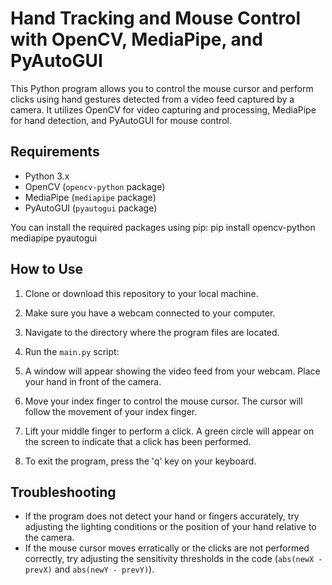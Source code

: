 # Hand Tracking and Mouse Control with OpenCV, MediaPipe, and PyAutoGUI

This Python program allows you to control the mouse cursor and perform clicks using hand gestures detected from a video feed captured by a camera. It utilizes OpenCV for video capturing and processing, MediaPipe for hand detection, and PyAutoGUI for mouse control.

## Requirements

- Python 3.x
- OpenCV (`opencv-python` package)
- MediaPipe (`mediapipe` package)
- PyAutoGUI (`pyautogui` package)

You can install the required packages using pip:
pip install opencv-python mediapipe pyautogui


## How to Use

1. Clone or download this repository to your local machine.
2. Make sure you have a webcam connected to your computer.
3. Navigate to the directory where the program files are located.
4. Run the `main.py` script:

5. A window will appear showing the video feed from your webcam. Place your hand in front of the camera.
6. Move your index finger to control the mouse cursor. The cursor will follow the movement of your index finger.
7. Lift your middle finger to perform a click. A green circle will appear on the screen to indicate that a click has been performed.
8. To exit the program, press the 'q' key on your keyboard.

## Troubleshooting

- If the program does not detect your hand or fingers accurately, try adjusting the lighting conditions or the position of your hand relative to the camera.
- If the mouse cursor moves erratically or the clicks are not performed correctly, try adjusting the sensitivity thresholds in the code (`abs(newX - prevX)` and `abs(newY - prevY)`).
